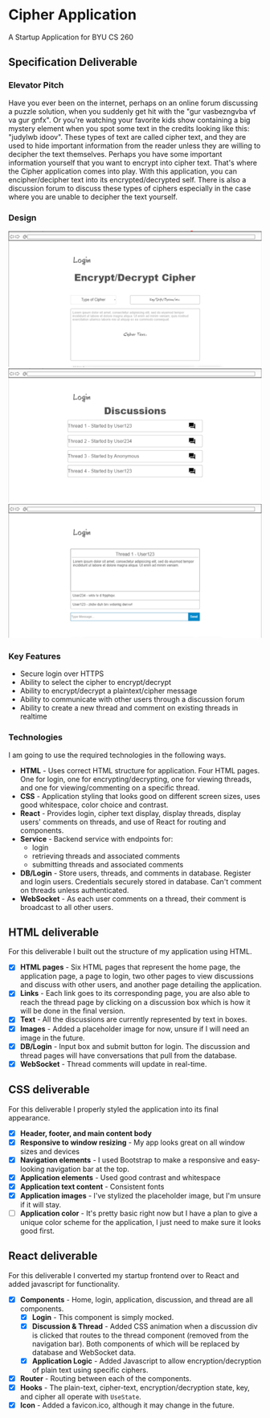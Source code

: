 # Cipher Application
A Startup Application for BYU CS 260
## Specification Deliverable
### Elevator Pitch
Have you ever been on the internet, perhaps on an online forum discussing a puzzle solution, when you suddenly get hit with the "gur vasbezngvba vf va gur gnfx". Or you're watching your favorite kids show containing a big mystery element when you spot some text in the credits looking like this: "judylwb idoov". These types of text are called cipher text, and they are used to hide important information from the reader unless they are willing to decipher the text themselves. Perhaps you have some important information yourself that you want to encrypt into cipher text. That's where the Cipher application comes into play. With this application, you can encipher/decipher text into its encrypted/decrypted self. There is also a discussion forum to discuss these types of ciphers especially in the case where you are unable to decipher the text yourself.
### Design
![DesignImage1](StartupDesignP1.png)
![DesignImage2](StartupDesignP2.png)
![DesignImage3](StartupDesignP3.png)
### Key Features
- Secure login over HTTPS
- Ability to select the cipher to encrypt/decrypt
- Ability to encrypt/decrypt a plaintext/cipher message
- Ability to communicate with other users through a discussion forum
- Ability to create a new thread and comment on existing threads in realtime
### Technologies
I am going to use the required technologies in the following ways.

- **HTML** - Uses correct HTML structure for application. Four HTML pages. One for login, one for encrypting/decrypting, one for viewing threads, and one for viewing/commenting on a specific thread.
- **CSS** - Application styling that looks good on different screen sizes, uses good whitespace, color choice and contrast.
- **React** - Provides login, cipher text display, display threads, display users' comments on threads, and use of React for routing and components.
- **Service** - Backend service with endpoints for:
  - login
  - retrieving threads and associated comments
  - submitting threads and associated comments
- **DB/Login** - Store users, threads, and comments in database. Register and login users. Credentials securely stored in database. Can't comment on threads unless authenticated.
- **WebSocket** - As each user comments on a thread, their comment is broadcast to all other users.
## HTML deliverable

For this deliverable I built out the structure of my application using HTML.

- [x] **HTML pages** - Six HTML pages that represent the home page, the application page, a page to login, two other pages to view discussions and discuss with other users, and another page detailing the application.
- [x] **Links** - Each link goes to its corresponding page, you are also able to reach the thread page by clicking on a discussion box which is how it will be done in the final version.
- [x] **Text** - All the discussions are currently represented by text in boxes.
- [X] **Images** - Added a placeholder image for now, unsure if I will need an image in the future.
- [x] **DB/Login** - Input box and submit button for login. The discussion and thread pages will have conversations that pull from the database.
- [x] **WebSocket** - Thread comments will update in real-time.
## CSS deliverable

For this deliverable I properly styled the application into its final appearance.

- [x] **Header, footer, and main content body**
- [x] **Responsive to window resizing** - My app looks great on all window sizes and devices
- [x] **Navigation elements** - I used Bootstrap to make a responsive and easy-looking navigation bar at the top.
- [x] **Application elements** - Used good contrast and whitespace
- [x] **Application text content** - Consistent fonts
- [x] **Application images** - I've stylized the placeholder image, but I'm unsure if it will stay.
- [ ] **Application color** - It's pretty basic right now but I have a plan to give a unique color scheme for the application, I just need to make sure it looks good first.
## React deliverable

For this deliverable I converted my startup frontend over to React and added javascript for functionality.

- [X] **Components** - Home, login, application, discussion, and thread are all components.
  - [X] **Login** - This component is simply mocked.
  - [X] **Discussion & Thread** - Added CSS animation when a discussion div is clicked that routes to the thread component (removed from the navigation bar). Both components of which will be replaced by database and WebSocket data.
  - [X] **Application Logic** - Added Javascript to allow encryption/decryption of plain text using specific ciphers.
- [X] **Router** - Routing between each of the components.
- [X] **Hooks** - The plain-text, cipher-text, encryption/decryption state, key, and cipher all operate with `UseState`.
- [X] **Icon** - Added a favicon.ico, although it may change in the future.

